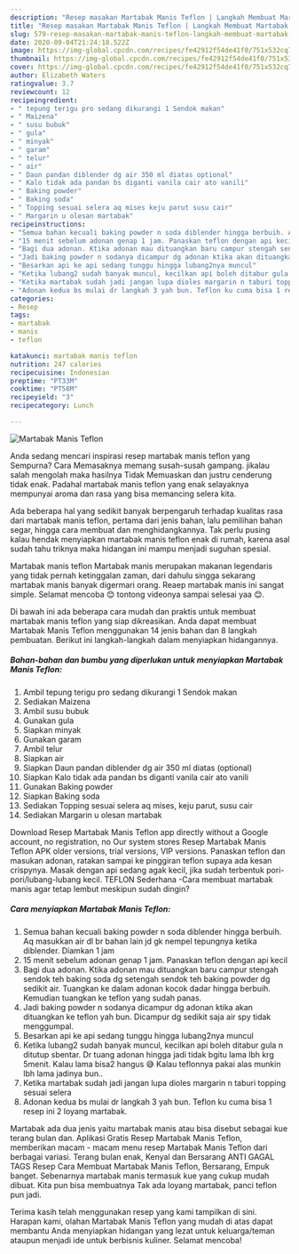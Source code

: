 ```yaml
---
description: "Resep masakan Martabak Manis Teflon | Langkah Membuat Martabak Manis Teflon Yang Sedap"
title: "Resep masakan Martabak Manis Teflon | Langkah Membuat Martabak Manis Teflon Yang Sedap"
slug: 579-resep-masakan-martabak-manis-teflon-langkah-membuat-martabak-manis-teflon-yang-sedap
date: 2020-09-04T21:24:18.522Z
image: https://img-global.cpcdn.com/recipes/fe42912f54de41f0/751x532cq70/martabak-manis-teflon-foto-resep-utama.jpg
thumbnail: https://img-global.cpcdn.com/recipes/fe42912f54de41f0/751x532cq70/martabak-manis-teflon-foto-resep-utama.jpg
cover: https://img-global.cpcdn.com/recipes/fe42912f54de41f0/751x532cq70/martabak-manis-teflon-foto-resep-utama.jpg
author: Elizabeth Waters
ratingvalue: 3.7
reviewcount: 12
recipeingredient:
- " tepung terigu pro sedang dikurangi 1 Sendok makan"
- " Maizena"
- " susu bubuk"
- " gula"
- " minyak"
- " garam"
- " telur"
- " air"
- " Daun pandan diblender dg air 350 ml diatas optional"
- " Kalo tidak ada pandan bs diganti vanila cair ato vanili"
- " Baking powder"
- " Baking soda"
- " Topping sesuai selera aq mises keju parut susu cair"
- " Margarin u olesan martabak"
recipeinstructions:
- "Semua bahan kecuali baking powder n soda diblender hingga berbuih. Aq masukkan air dl br bahan lain jd gk nempel tepungnya ketika diblender. Diamkan 1 jam"
- "15 menit sebelum adonan genap 1 jam. Panaskan teflon dengan api kecil"
- "Bagi dua adonan. Ktika adonan mau dituangkan baru campur stengah sendok teh baking soda dg setengah sendok teh baking powder dg sedikit air. Tuangkan ke dalam adonan kocok dadar hingga berbuih. Kemudian tuangkan ke teflon yang sudah panas."
- "Jadi baking powder n sodanya dicampur dg adonan ktika akan dituangkan ke teflon yah bun. Dicampur dg sedikit saja air spy tidak menggumpal."
- "Besarkan api ke api sedang tunggu hingga lubang2nya muncul"
- "Ketika lubang2 sudah banyak muncul, kecilkan api boleh ditabur gula n ditutup sbentar. Dr tuang adonan hingga jadi tidak bgitu lama lbh krg 5menit. Kalau lama bisa2 hangus 😅 Kalau teflonnya pakai alas munkin lbh lama jadinya bun.."
- "Ketika martabak sudah jadi jangan lupa dioles margarin n taburi topping sesuai selera"
- "Adonan kedua bs mulai dr langkah 3 yah bun. Teflon ku cuma bisa 1 resep ini 2 loyang martabak."
categories:
- Resep
tags:
- martabak
- manis
- teflon

katakunci: martabak manis teflon 
nutrition: 247 calories
recipecuisine: Indonesian
preptime: "PT33M"
cooktime: "PT58M"
recipeyield: "3"
recipecategory: Lunch

---
```



![Martabak Manis Teflon](https://img-global.cpcdn.com/recipes/fe42912f54de41f0/751x532cq70/martabak-manis-teflon-foto-resep-utama.jpg)

Anda sedang mencari inspirasi resep martabak manis teflon yang Sempurna? Cara Memasaknya memang susah-susah gampang. jikalau salah mengolah maka hasilnya Tidak Memuaskan dan justru cenderung tidak enak. Padahal martabak manis teflon yang enak selayaknya mempunyai aroma dan rasa yang bisa memancing selera kita.

Ada beberapa hal yang sedikit banyak berpengaruh terhadap kualitas rasa dari martabak manis teflon, pertama dari jenis bahan, lalu pemilihan bahan segar, hingga cara membuat dan menghidangkannya. Tak perlu pusing kalau hendak menyiapkan martabak manis teflon enak di rumah, karena asal sudah tahu triknya maka hidangan ini mampu menjadi suguhan spesial.

Martabak manis teflon Martabak manis merupakan makanan legendaris yang tidak pernah ketinggalan zaman, dari dahulu singga sekarang martabak manis banyak digermari orang. Reaep martabak manis ini sangat simple. Selamat mencoba 😊 tontong videonya sampai selesai yaa 😊.


Di bawah ini ada beberapa cara mudah dan praktis untuk membuat martabak manis teflon yang siap dikreasikan. Anda dapat membuat Martabak Manis Teflon menggunakan 14 jenis bahan dan 8 langkah pembuatan. Berikut ini langkah-langkah dalam menyiapkan hidangannya.

<!--inarticleads1-->

##### Bahan-bahan dan bumbu yang diperlukan untuk menyiapkan Martabak Manis Teflon:

1. Ambil  tepung terigu pro sedang dikurangi 1 Sendok makan
1. Sediakan  Maizena
1. Ambil  susu bubuk
1. Gunakan  gula
1. Siapkan  minyak
1. Gunakan  garam
1. Ambil  telur
1. Siapkan  air
1. Siapkan  Daun pandan diblender dg air 350 ml diatas (optional)
1. Siapkan  Kalo tidak ada pandan bs diganti vanila cair ato vanili
1. Gunakan  Baking powder
1. Siapkan  Baking soda
1. Sediakan  Topping sesuai selera aq mises, keju parut, susu cair
1. Sediakan  Margarin u olesan martabak


Download Resep Martabak Manis Teflon app directly without a Google account, no registration, no Our system stores Resep Martabak Manis Teflon APK older versions, trial versions, VIP versions. Panaskan teflon dan masukan adonan, ratakan sampai ke pinggiran teflon supaya ada kesan crispynya. Masak dengan api sedang agak kecil, jika sudah terbentuk pori-pori/lubang-lubang kecil. TEFLON Sederhana -Cara membuat martabak manis agar tetap lembut meskipun sudah dingin? 

<!--inarticleads2-->

##### Cara menyiapkan Martabak Manis Teflon:

1. Semua bahan kecuali baking powder n soda diblender hingga berbuih. Aq masukkan air dl br bahan lain jd gk nempel tepungnya ketika diblender. Diamkan 1 jam
1. 15 menit sebelum adonan genap 1 jam. Panaskan teflon dengan api kecil
1. Bagi dua adonan. Ktika adonan mau dituangkan baru campur stengah sendok teh baking soda dg setengah sendok teh baking powder dg sedikit air. Tuangkan ke dalam adonan kocok dadar hingga berbuih. Kemudian tuangkan ke teflon yang sudah panas.
1. Jadi baking powder n sodanya dicampur dg adonan ktika akan dituangkan ke teflon yah bun. Dicampur dg sedikit saja air spy tidak menggumpal.
1. Besarkan api ke api sedang tunggu hingga lubang2nya muncul
1. Ketika lubang2 sudah banyak muncul, kecilkan api boleh ditabur gula n ditutup sbentar. Dr tuang adonan hingga jadi tidak bgitu lama lbh krg 5menit. Kalau lama bisa2 hangus 😅 Kalau teflonnya pakai alas munkin lbh lama jadinya bun..
1. Ketika martabak sudah jadi jangan lupa dioles margarin n taburi topping sesuai selera
1. Adonan kedua bs mulai dr langkah 3 yah bun. Teflon ku cuma bisa 1 resep ini 2 loyang martabak.


Martabak ada dua jenis yaitu martabak manis atau bisa disebut sebagai kue terang bulan dan. Aplikasi Gratis Resep Martabak Manis Teflon, memberikan macam - macam menu resep Martabak Manis Teflon dari berbagai variasi. Terang bulan enak, Kenyal dan Bersarang ANTI GAGAL TAGS Resep Cara Membuat Martabak Manis Teflon, Bersarang, Empuk banget. Sebenarnya martabak manis termasuk kue yang cukup mudah dibuat. Kita pun bisa membuatnya Tak ada loyang martabak, panci teflon pun jadi. 

Terima kasih telah menggunakan resep yang kami tampilkan di sini. Harapan kami, olahan Martabak Manis Teflon yang mudah di atas dapat membantu Anda menyiapkan hidangan yang lezat untuk keluarga/teman ataupun menjadi ide untuk berbisnis kuliner. Selamat mencoba!
